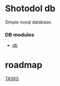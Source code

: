 Shotodol db
=============

Simple nosql database.

### DB modules

- [db](libs/db/README.md)


roadmap
========
[TASKS](TASKS.md)

